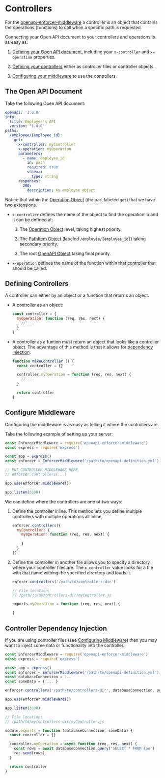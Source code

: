 # Controllers

For the [openapi-enforcer-middleware](https://www.npmjs.com/package/openapi-enforcer-middleware) a controller is an object that contains the operations (functions) to call when a specific path is requested.

Connecting your Open API document to your controllers and operations is as easy as:

1. [Defining your Open API document](#the-open-api-document), including your `x-controller` and `x-operation` properties.

2. [Defining your controllers](#defining-controllers) either as controller files or controller objects.

3. [Configuring your middleware](#configure-middleware) to use the controllers.

## The Open API Document

Take the following Open API document:

```yml
openapi: '3.0.0'
info:
  title: Employee's API
  version: "1.0.0"
paths:
  /employee/{employee_id}:
    get:
      x-controller: myController
      x-operation: myOperation
      parameters:
        - name: employee_id
          in: path
          required: true
          schema:
            type: string
      responses:
        200:
          description: An employee object
```

Notice that within the [Operation Object](https://github.com/OAI/OpenAPI-Specification/blob/master/versions/3.0.2.md#operationObject) (the part labeled `get`) that we have two extensions.

- `x-controller` defines the name of the object to find the operation in and it can be defined at:

  1. The [Operation Object](https://github.com/OAI/OpenAPI-Specification/blob/master/versions/3.0.2.md#operationObject) level, taking highest priority.

  2. The [PathItem Object](https://github.com/OAI/OpenAPI-Specification/blob/master/versions/3.0.2.md#pathItemObject) (labeled `/employee/{employee_id}`) taking secondary priority.

  3. The root [OpenAPI Object](https://github.com/OAI/OpenAPI-Specification/blob/master/versions/3.0.2.md#oasObject) taking final priority.

- `x-operation` defines the name of the function within that controller that should be called.

## Defining Controllers

A controller can either by an object or a function that returns an object.

- A controller as an object:

  ```js
  const controller = {
    myOperation: function (req, res, next) {
      // ...
    }
  }
  ```

- A controller as a funtion must return an object that looks like a controller object. The advantage of this method is that it allows for [dependency injection](#).

  ```js
  function makeController () {
    const controller = {}

    controller.myOperation = function (req, res, next) {
      // ...
    }

    return controller
  }
  ```

## Configure Middleware

Configuring the middleware is as easy as telling it where the controllers are.

Take the following example of setting up your server:

```js
const EnforcerMiddleware = require('openapi-enforcer-middleware')
const express = require('express')

const app = express()
const enforcer = EnforcerMiddleware('/path/to/openapi-definition.yml')

// PUT CONTROLLER MIDDLEWARE HERE
// enforcer.controllers(...)

app.use(enforcer.middleware())

app.listen(3000)
```

We can define where the controllers are one of two ways:

1. Define the controller inline. This method lets you define multiple controllers with multiple operations all inline.

    ```js
    enforcer.controllers({
      myController: {
        myOperation: function (req, res, next) {
          
        }
      }
    })
    ```

2. Define the controller in another file allows you to specify a directory where your controller files are. The `x-controller` value looks for a file with that name withing the specified directory and loads it.

    ```js
    enforer.controllers('/path/to/controllers-dir')
    ```

    ```js
    // File location:
    // /path/to/my/ontrollers-dir/myController.js
    
    exports.myOperation = function (req, res, next) {

    }
    ```

## Controller Dependency Injection

If you are using controller files (see [Configuring Middleware](#configure-middlware)) then you may want to inject some data or functionality into the controller.

```js
const EnforcerMiddleware = require('openapi-enforcer-middleware')
const express = require('express')

const app = express()
const enforcer = EnforcerMiddleware('/path/to/openapi-definition.yml')
const databaseConnection = ...
const someData = { ... }

enforcer.controllers('/path/to/controllers-dir', databaseConnection, someData)

app.use(enforcer.middleware())

app.listen(3000)
```

```js
// File location:
// /path/to/my/ontrollers-dir/myController.js

module.exports = function (databaseConnection, someData) {
  const controller = {}

  controller.myOperation = async function (req, res, next) {
    const rows = await databaseConnection.query('SELECT * FROM foo')
    res.send(rows)
  }

  return controller
}
```